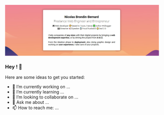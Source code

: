 ![Cover](https://github.com/NicolasBrondin/NicolasBrondin/blob/master/img/cover.jpg)
### Hey ! 👋

Here are some ideas to get you started:

- 🔭 I’m currently working on ...
- 🌱 I’m currently learning ...
- 👯 I’m looking to collaborate on ...
- 💬 Ask me about ...
- 📫 How to reach me: ...

